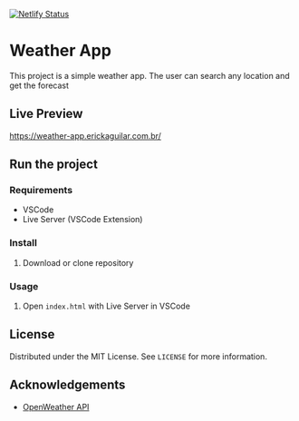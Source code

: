 
[![Netlify Status](https://api.netlify.com/api/v1/badges/1558a65d-581c-4a6b-bf4d-d2ebf4cac9f5/deploy-status)](https://app.netlify.com/sites/elated-aryabhata-1e3ef1/deploys)

# Weather App

This project is a simple weather app. The user can search any location and get the forecast

## Live Preview
https://weather-app.erickaguilar.com.br/

## Run the project

### Requirements
* VSCode
* Live Server (VSCode Extension)

### Install

1. Download or clone repository

### Usage

1. Open `index.html` with Live Server in VSCode

## License

Distributed under the MIT License. See `LICENSE` for more information.

## Acknowledgements

* [OpenWeather API](https://openweathermap.org/api)
